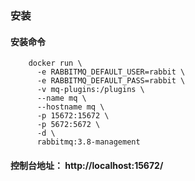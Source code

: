 ### 安装
#### 安装命令
```
    docker run \
      -e RABBITMQ_DEFAULT_USER=rabbit \
      -e RABBITMQ_DEFAULT_PASS=rabbit \
      -v mq-plugins:/plugins \
      --name mq \
      --hostname mq \
      -p 15672:15672 \
      -p 5672:5672 \
      -d \
      rabbitmq:3.8-management
```

#### 控制台地址：  http://localhost:15672/
